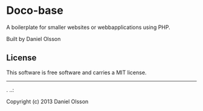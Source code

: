Doco-base
==================
 
A boilerplate for smaller websites or webbapplications using PHP.
 
Built by Daniel Olsson
 
License 
------------------
 
This software is free software and carries a MIT license.
 
 
------------------
 .
..:
 
Copyright (c) 2013 Daniel Olsson